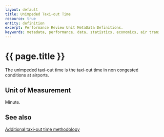 ```yaml
---
layout: default
title: Unimpeded Taxi-out Time
resource: true
entity: definition
excerpt: Performance Review Unit MetaData Definitions.
keywords: metadata, performance, data, statistics, economics, air transport, flights, europe, cost efficiency
---
```

# {{ page.title }}

The unimpeded taxi-out time is the taxi-out time in non congested conditions at airports.


## Unit of Measurement

Minute.


## See also

[Additional taxi-out time methodology](/references/methodology/unimpeded_taxi-out_time.html)